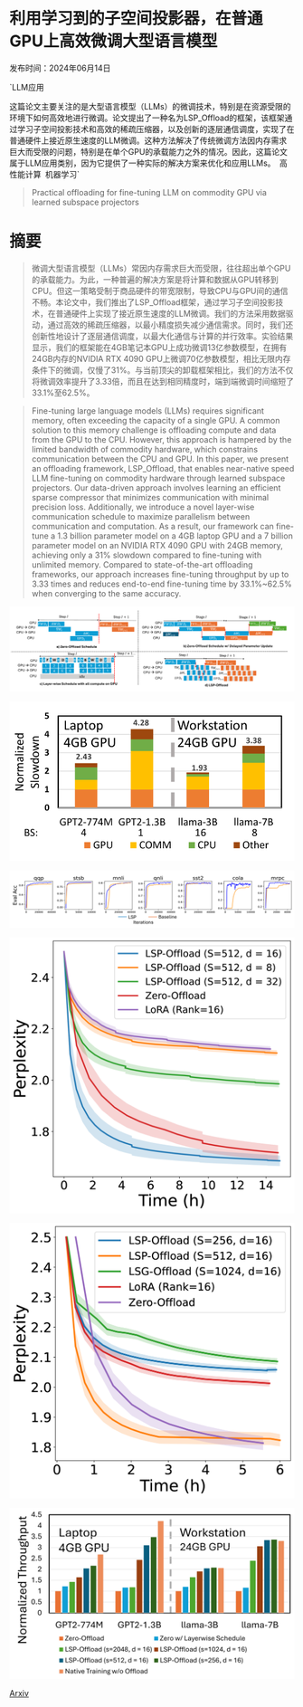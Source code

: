 # 利用学习到的子空间投影器，在普通GPU上高效微调大型语言模型

发布时间：2024年06月14日

`LLM应用

这篇论文主要关注的是大型语言模型（LLMs）的微调技术，特别是在资源受限的环境下如何高效地进行微调。论文提出了一种名为LSP_Offload的框架，该框架通过学习子空间投影技术和高效的稀疏压缩器，以及创新的逐层通信调度，实现了在普通硬件上接近原生速度的LLM微调。这种方法解决了传统微调方法因内存需求巨大而受限的问题，特别是在单个GPU的承载能力之外的情况。因此，这篇论文属于LLM应用类别，因为它提供了一种实际的解决方案来优化和应用LLMs。` `高性能计算` `机器学习`

> Practical offloading for fine-tuning LLM on commodity GPU via learned subspace projectors

# 摘要

> 微调大型语言模型（LLMs）常因内存需求巨大而受限，往往超出单个GPU的承载能力。为此，一种普遍的解决方案是将计算和数据从GPU转移到CPU。但这一策略受制于商品硬件的带宽限制，导致CPU与GPU间的通信不畅。本论文中，我们推出了LSP_Offload框架，通过学习子空间投影技术，在普通硬件上实现了接近原生速度的LLM微调。我们的方法采用数据驱动，通过高效的稀疏压缩器，以最小精度损失减少通信需求。同时，我们还创新性地设计了逐层通信调度，以最大化通信与计算的并行效率。实验结果显示，我们的框架能在4GB笔记本GPU上成功微调13亿参数模型，在拥有24GB内存的NVIDIA RTX 4090 GPU上微调70亿参数模型，相比无限内存条件下的微调，仅慢了31%。与当前顶尖的卸载框架相比，我们的方法不仅将微调效率提升了3.33倍，而且在达到相同精度时，端到端微调时间缩短了33.1%至62.5%。

> Fine-tuning large language models (LLMs) requires significant memory, often exceeding the capacity of a single GPU. A common solution to this memory challenge is offloading compute and data from the GPU to the CPU. However, this approach is hampered by the limited bandwidth of commodity hardware, which constrains communication between the CPU and GPU.
  In this paper, we present an offloading framework, LSP_Offload, that enables near-native speed LLM fine-tuning on commodity hardware through learned subspace projectors. Our data-driven approach involves learning an efficient sparse compressor that minimizes communication with minimal precision loss. Additionally, we introduce a novel layer-wise communication schedule to maximize parallelism between communication and computation. As a result, our framework can fine-tune a 1.3 billion parameter model on a 4GB laptop GPU and a 7 billion parameter model on an NVIDIA RTX 4090 GPU with 24GB memory, achieving only a 31% slowdown compared to fine-tuning with unlimited memory. Compared to state-of-the-art offloading frameworks, our approach increases fine-tuning throughput by up to 3.33 times and reduces end-to-end fine-tuning time by 33.1%~62.5% when converging to the same accuracy.

![利用学习到的子空间投影器，在普通GPU上高效微调大型语言模型](../../../paper_images/2406.10181/x1.png)

![利用学习到的子空间投影器，在普通GPU上高效微调大型语言模型](../../../paper_images/2406.10181/x2.png)

![利用学习到的子空间投影器，在普通GPU上高效微调大型语言模型](../../../paper_images/2406.10181/x3.png)

![利用学习到的子空间投影器，在普通GPU上高效微调大型语言模型](../../../paper_images/2406.10181/x4.png)

![利用学习到的子空间投影器，在普通GPU上高效微调大型语言模型](../../../paper_images/2406.10181/x5.png)

![利用学习到的子空间投影器，在普通GPU上高效微调大型语言模型](../../../paper_images/2406.10181/x6.png)

[Arxiv](https://arxiv.org/abs/2406.10181)